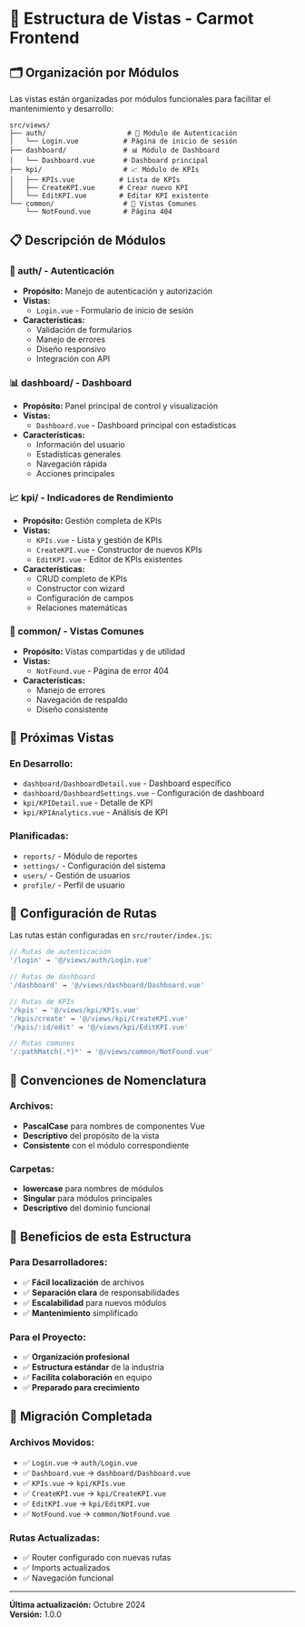 # 📁 Estructura de Vistas - Carmot Frontend

## 🗂️ **Organización por Módulos**

Las vistas están organizadas por módulos funcionales para facilitar el mantenimiento y desarrollo:

```
src/views/
├── auth/                    # 🔐 Módulo de Autenticación
│   └── Login.vue           # Página de inicio de sesión
├── dashboard/              # 📊 Módulo de Dashboard
│   └── Dashboard.vue       # Dashboard principal
├── kpi/                    # 📈 Módulo de KPIs
│   ├── KPIs.vue           # Lista de KPIs
│   ├── CreateKPI.vue      # Crear nuevo KPI
│   └── EditKPI.vue        # Editar KPI existente
└── common/                 # 🔧 Vistas Comunes
    └── NotFound.vue        # Página 404
```

## 📋 **Descripción de Módulos**

### **🔐 auth/ - Autenticación**
- **Propósito:** Manejo de autenticación y autorización
- **Vistas:**
  - `Login.vue` - Formulario de inicio de sesión
- **Características:**
  - Validación de formularios
  - Manejo de errores
  - Diseño responsivo
  - Integración con API

### **📊 dashboard/ - Dashboard**
- **Propósito:** Panel principal de control y visualización
- **Vistas:**
  - `Dashboard.vue` - Dashboard principal con estadísticas
- **Características:**
  - Información del usuario
  - Estadísticas generales
  - Navegación rápida
  - Acciones principales

### **📈 kpi/ - Indicadores de Rendimiento**
- **Propósito:** Gestión completa de KPIs
- **Vistas:**
  - `KPIs.vue` - Lista y gestión de KPIs
  - `CreateKPI.vue` - Constructor de nuevos KPIs
  - `EditKPI.vue` - Editor de KPIs existentes
- **Características:**
  - CRUD completo de KPIs
  - Constructor con wizard
  - Configuración de campos
  - Relaciones matemáticas

### **🔧 common/ - Vistas Comunes**
- **Propósito:** Vistas compartidas y de utilidad
- **Vistas:**
  - `NotFound.vue` - Página de error 404
- **Características:**
  - Manejo de errores
  - Navegación de respaldo
  - Diseño consistente

## 🚀 **Próximas Vistas**

### **En Desarrollo:**
- `dashboard/DashboardDetail.vue` - Dashboard específico
- `dashboard/DashboardSettings.vue` - Configuración de dashboard
- `kpi/KPIDetail.vue` - Detalle de KPI
- `kpi/KPIAnalytics.vue` - Análisis de KPI

### **Planificadas:**
- `reports/` - Módulo de reportes
- `settings/` - Configuración del sistema
- `users/` - Gestión de usuarios
- `profile/` - Perfil de usuario

## 🔧 **Configuración de Rutas**

Las rutas están configuradas en `src/router/index.js`:

```javascript
// Rutas de autenticación
'/login' → '@/views/auth/Login.vue'

// Rutas de dashboard
'/dashboard' → '@/views/dashboard/Dashboard.vue'

// Rutas de KPIs
'/kpis' → '@/views/kpi/KPIs.vue'
'/kpis/create' → '@/views/kpi/CreateKPI.vue'
'/kpis/:id/edit' → '@/views/kpi/EditKPI.vue'

// Rutas comunes
'/:pathMatch(.*)*' → '@/views/common/NotFound.vue'
```

## 📝 **Convenciones de Nomenclatura**

### **Archivos:**
- **PascalCase** para nombres de componentes Vue
- **Descriptivo** del propósito de la vista
- **Consistente** con el módulo correspondiente

### **Carpetas:**
- **lowercase** para nombres de módulos
- **Singular** para módulos principales
- **Descriptivo** del dominio funcional

## 🎯 **Beneficios de esta Estructura**

### **Para Desarrolladores:**
- ✅ **Fácil localización** de archivos
- ✅ **Separación clara** de responsabilidades
- ✅ **Escalabilidad** para nuevos módulos
- ✅ **Mantenimiento** simplificado

### **Para el Proyecto:**
- ✅ **Organización profesional**
- ✅ **Estructura estándar** de la industria
- ✅ **Facilita colaboración** en equipo
- ✅ **Preparado para crecimiento**

## 🔄 **Migración Completada**

### **Archivos Movidos:**
- ✅ `Login.vue` → `auth/Login.vue`
- ✅ `Dashboard.vue` → `dashboard/Dashboard.vue`
- ✅ `KPIs.vue` → `kpi/KPIs.vue`
- ✅ `CreateKPI.vue` → `kpi/CreateKPI.vue`
- ✅ `EditKPI.vue` → `kpi/EditKPI.vue`
- ✅ `NotFound.vue` → `common/NotFound.vue`

### **Rutas Actualizadas:**
- ✅ Router configurado con nuevas rutas
- ✅ Imports actualizados
- ✅ Navegación funcional

---

**Última actualización:** Octubre 2024  
**Versión:** 1.0.0
